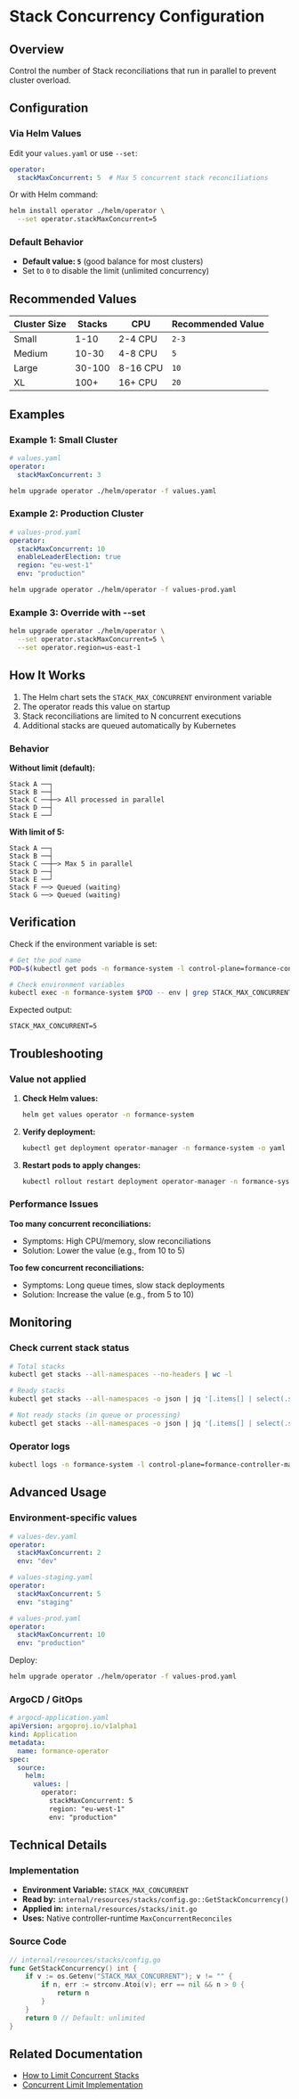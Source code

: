 # Stack Concurrency Configuration

## Overview

Control the number of Stack reconciliations that run in parallel to prevent cluster overload.

## Configuration

### Via Helm Values

Edit your `values.yaml` or use `--set`:

```yaml
operator:
  stackMaxConcurrent: 5  # Max 5 concurrent stack reconciliations
```

Or with Helm command:

```bash
helm install operator ./helm/operator \
  --set operator.stackMaxConcurrent=5
```

### Default Behavior

- **Default value: `5`** (good balance for most clusters)
- Set to `0` to disable the limit (unlimited concurrency)

## Recommended Values

| Cluster Size | Stacks | CPU | Recommended Value |
|-------------|--------|-----|-------------------|
| Small | 1-10 | 2-4 CPU | `2-3` |
| Medium | 10-30 | 4-8 CPU | `5` |
| Large | 30-100 | 8-16 CPU | `10` |
| XL | 100+ | 16+ CPU | `20` |

## Examples

### Example 1: Small Cluster

```yaml
# values.yaml
operator:
  stackMaxConcurrent: 3
```

```bash
helm upgrade operator ./helm/operator -f values.yaml
```

### Example 2: Production Cluster

```yaml
# values-prod.yaml
operator:
  stackMaxConcurrent: 10
  enableLeaderElection: true
  region: "eu-west-1"
  env: "production"
```

```bash
helm upgrade operator ./helm/operator -f values-prod.yaml
```

### Example 3: Override with --set

```bash
helm upgrade operator ./helm/operator \
  --set operator.stackMaxConcurrent=5 \
  --set operator.region=us-east-1
```

## How It Works

1. The Helm chart sets the `STACK_MAX_CONCURRENT` environment variable
2. The operator reads this value on startup
3. Stack reconciliations are limited to N concurrent executions
4. Additional stacks are queued automatically by Kubernetes

### Behavior

**Without limit (default):**
```
Stack A ──┐
Stack B ──┤
Stack C ──┼─> All processed in parallel
Stack D ──┤
Stack E ──┘
```

**With limit of 5:**
```
Stack A ──┐
Stack B ──┤
Stack C ──┼─> Max 5 in parallel
Stack D ──┤
Stack E ──┘
Stack F ──> Queued (waiting)
Stack G ──> Queued (waiting)
```

## Verification

Check if the environment variable is set:

```bash
# Get the pod name
POD=$(kubectl get pods -n formance-system -l control-plane=formance-controller-manager -o jsonpath='{.items[0].metadata.name}')

# Check environment variables
kubectl exec -n formance-system $POD -- env | grep STACK_MAX_CONCURRENT
```

Expected output:
```
STACK_MAX_CONCURRENT=5
```

## Troubleshooting

### Value not applied

1. **Check Helm values:**
   ```bash
   helm get values operator -n formance-system
   ```

2. **Verify deployment:**
   ```bash
   kubectl get deployment operator-manager -n formance-system -o yaml | grep -A 2 "STACK_MAX_CONCURRENT"
   ```

3. **Restart pods to apply changes:**
   ```bash
   kubectl rollout restart deployment operator-manager -n formance-system
   ```

### Performance Issues

**Too many concurrent reconciliations:**
- Symptoms: High CPU/memory, slow reconciliations
- Solution: Lower the value (e.g., from 10 to 5)

**Too few concurrent reconciliations:**
- Symptoms: Long queue times, slow stack deployments
- Solution: Increase the value (e.g., from 5 to 10)

## Monitoring

### Check current stack status

```bash
# Total stacks
kubectl get stacks --all-namespaces --no-headers | wc -l

# Ready stacks
kubectl get stacks --all-namespaces -o json | jq '[.items[] | select(.status.ready==true)] | length'

# Not ready stacks (in queue or processing)
kubectl get stacks --all-namespaces -o json | jq '[.items[] | select(.status.ready==false)] | length'
```

### Operator logs

```bash
kubectl logs -n formance-system -l control-plane=formance-controller-manager -f
```

## Advanced Usage

### Environment-specific values

```yaml
# values-dev.yaml
operator:
  stackMaxConcurrent: 2
  env: "dev"

# values-staging.yaml
operator:
  stackMaxConcurrent: 5
  env: "staging"

# values-prod.yaml
operator:
  stackMaxConcurrent: 10
  env: "production"
```

Deploy:
```bash
helm upgrade operator ./helm/operator -f values-prod.yaml
```

### ArgoCD / GitOps

```yaml
# argocd-application.yaml
apiVersion: argoproj.io/v1alpha1
kind: Application
metadata:
  name: formance-operator
spec:
  source:
    helm:
      values: |
        operator:
          stackMaxConcurrent: 5
          region: "eu-west-1"
          env: "production"
```

## Technical Details

### Implementation

- **Environment Variable:** `STACK_MAX_CONCURRENT`
- **Read by:** `internal/resources/stacks/config.go::GetStackConcurrency()`
- **Applied in:** `internal/resources/stacks/init.go`
- **Uses:** Native controller-runtime `MaxConcurrentReconciles`

### Source Code

```go
// internal/resources/stacks/config.go
func GetStackConcurrency() int {
    if v := os.Getenv("STACK_MAX_CONCURRENT"); v != "" {
        if n, err := strconv.Atoi(v); err == nil && n > 0 {
            return n
        }
    }
    return 0 // Default: unlimited
}
```

## Related Documentation

- [How to Limit Concurrent Stacks](../../docs/HOW_TO_LIMIT_CONCURRENT_STACKS.md)
- [Concurrent Limit Implementation](../../CONCURRENT_LIMIT_IMPLEMENTATION.md)
